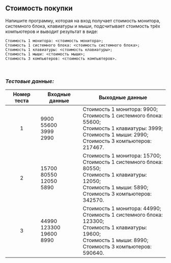 ## Стоимость покупки

Напишите программу, которая на вход получает стоимость монитора, системного блока, клавиатуры и мыши, подсчитывает стоимость трёх компьютеров и выводит результат в виде:

    Стоимость 1 монитора: <стоимость монитора>;
    Стоимость 1 системного блока: <стоимость системного блока>;
    Стоимость 1 клавиатуры: <стоимость клавиатуры>;
    Стоимость 1 мыши: <стоимость мыши>;
    Стоимость 3 компьютеров: <стоимость компьютеров>.

<br>

### *Тестовые данные:*

| Номер теста | Входные данные                   | Выходные данные                                                                                                                                                        |
|:-----------:|----------------------------------|------------------------------------------------------------------------------------------------------------------------------------------------------------------------|
|      1      | 9900<br>55600<br>3999<br>2990    | Стоимость 1 монитора: 9900;<br>Стоимость 1 системного блока: 55600;<br>Стоимость 1 клавиатуры: 3999;<br>Стоимость 1 мыши: 2990;<br>Стоимость 3 компьютеров: 217467.    |
|      2      | 15700<br>80550<br>12050<br>5890  | Стоимость 1 монитора: 15700;<br>Стоимость 1 системного блока: 80550;<br>Стоимость 1 клавиатуры: 12050;<br>Стоимость 1 мыши: 5890;<br>Стоимость 3 компьютеров: 342570.  |
|      3      | 44990<br>123300<br>19600<br>8990 | Стоимость 1 монитора: 44990;<br>Стоимость 1 системного блока: 123300;<br>Стоимость 1 клавиатуры: 19600;<br>Стоимость 1 мыши: 8990;<br>Стоимость 3 компьютеров: 590640. |
